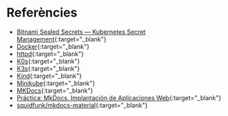 # Referències
  
  * [Bitnami Sealed Secrets — Kubernetes Secret Management](https://foxutech.medium.com/bitnami-sealed-secrets-kubernetes-secret-management-86c746ef0a79){:target="_blank"}
  * [Docker](https://docs.docker.com/){:target="_blank"}
  * [httpd](https://hub.docker.com/_/httpd){:target="_blank"}
  * [K0s](https://k0sproject.io/){:target="_blank"}
  * [K3s](https://docs.k3s.io/){:target="_blank"}
  * [Kind](https://kind.sigs.k8s.io/){:target="_blank"}
  * [Minikube](https://minikube.sigs.k8s.io/docs/start/){:target="_blank"}
  * [MKDocs](https://www.mkdocs.org/){:target="_blank"}
  * [Práctica: MkDocs. Implantación de Aplicaciones Web](https://josejuansanchez.org/iaw/practica-mkdocs/index.html#crear-un-nuevo-proyecto-comando-new){:target="_blank"}
  * [squidfunk/mkdocs-material](https://hub.docker.com/r/squidfunk/mkdocs-material/){:target="_blank"}
  
